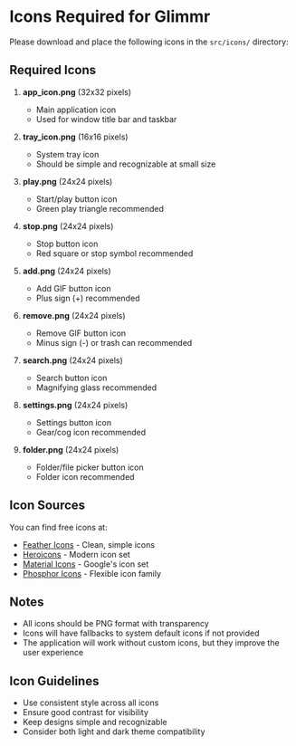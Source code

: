 # Icons Required for Glimmr

Please download and place the following icons in the `src/icons/` directory:

## Required Icons

1. **app_icon.png** (32x32 pixels)
   - Main application icon
   - Used for window title bar and taskbar

2. **tray_icon.png** (16x16 pixels)
   - System tray icon
   - Should be simple and recognizable at small size

3. **play.png** (24x24 pixels)
   - Start/play button icon
   - Green play triangle recommended

4. **stop.png** (24x24 pixels)
   - Stop button icon
   - Red square or stop symbol recommended

5. **add.png** (24x24 pixels)
   - Add GIF button icon
   - Plus sign (+) recommended

6. **remove.png** (24x24 pixels)
   - Remove GIF button icon
   - Minus sign (-) or trash can recommended

7. **search.png** (24x24 pixels)
   - Search button icon
   - Magnifying glass recommended

8. **settings.png** (24x24 pixels)
   - Settings button icon
   - Gear/cog icon recommended

9. **folder.png** (24x24 pixels)
   - Folder/file picker button icon
   - Folder icon recommended

## Icon Sources

You can find free icons at:
- [Feather Icons](https://feathericons.com/) - Clean, simple icons
- [Heroicons](https://heroicons.com/) - Modern icon set
- [Material Icons](https://fonts.google.com/icons) - Google's icon set
- [Phosphor Icons](https://phosphoricons.com/) - Flexible icon family

## Notes

- All icons should be PNG format with transparency
- Icons will have fallbacks to system default icons if not provided
- The application will work without custom icons, but they improve the user experience

## Icon Guidelines

- Use consistent style across all icons
- Ensure good contrast for visibility
- Keep designs simple and recognizable
- Consider both light and dark theme compatibility

